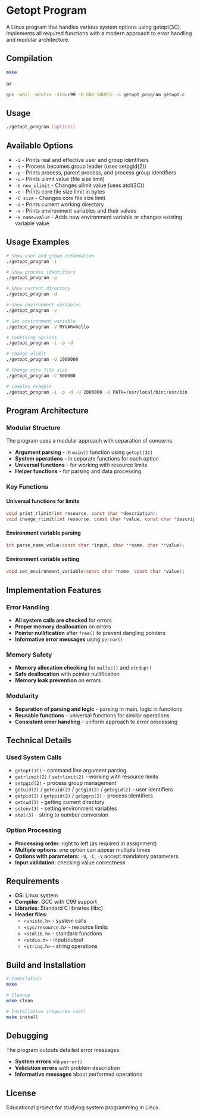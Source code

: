 # Getopt Program

A Linux program that handles various system options using getopt(3C). Implements all required functions with a modern approach to error handling and modular architecture.

## Compilation

```bash
make
```

or

```bash
gcc -Wall -Wextra -std=c99 -D_GNU_SOURCE -o getopt_program getopt.c
```

## Usage

```bash
./getopt_program [options]
```

## Available Options

- `-i` - Prints real and effective user and group identifiers
- `-s` - Process becomes group leader (uses setpgid(2))
- `-p` - Prints process, parent process, and process group identifiers
- `-u` - Prints ulimit value (file size limit)
- `-U new_ulimit` - Changes ulimit value (uses atol(3C))
- `-c` - Prints core file size limit in bytes
- `-C size` - Changes core file size limit
- `-d` - Prints current working directory
- `-v` - Prints environment variables and their values
- `-V name=value` - Adds new environment variable or changes existing variable value

## Usage Examples

```bash
# Show user and group information
./getopt_program -i

# Show process identifiers
./getopt_program -p

# Show current directory
./getopt_program -d

# Show environment variables
./getopt_program -v

# Set environment variable
./getopt_program -V MYVAR=hello

# Combining options
./getopt_program -i -p -d

# Change ulimit
./getopt_program -U 1000000

# Change core file size
./getopt_program -C 500000

# Complex example
./getopt_program -i -p -d -U 2000000 -V PATH=/usr/local/bin:/usr/bin
```

## Program Architecture

### Modular Structure

The program uses a modular approach with separation of concerns:

- **Argument parsing** - in `main()` function using `getopt(3C)`
- **System operations** - in separate functions for each option
- **Universal functions** - for working with resource limits
- **Helper functions** - for parsing and data processing

### Key Functions

#### Universal functions for limits
```c
void print_rlimit(int resource, const char *description);
void change_rlimit(int resource, const char *value, const char *description);
```

#### Environment variable parsing
```c
int parse_name_value(const char *input, char **name, char **value);
```

#### Environment variable setting
```c
void set_environment_variable(const char *name, const char *value);
```

## Implementation Features

### Error Handling
- **All system calls are checked** for errors
- **Proper memory deallocation** on errors
- **Pointer nullification** after `free()` to prevent dangling pointers
- **Informative error messages** using `perror()`

### Memory Safety
- **Memory allocation checking** for `malloc()` and `strdup()`
- **Safe deallocation** with pointer nullification
- **Memory leak prevention** on errors

### Modularity
- **Separation of parsing and logic** - parsing in main, logic in functions
- **Reusable functions** - universal functions for similar operations
- **Consistent error handling** - uniform approach to error processing

## Technical Details

### Used System Calls
- `getopt(3C)` - command line argument parsing
- `getrlimit(2)` / `setrlimit(2)` - working with resource limits
- `setpgid(2)` - process group management
- `getuid(2)` / `geteuid(2)` / `getgid(2)` / `getegid(2)` - user identifiers
- `getpid(2)` / `getppid(2)` / `getpgrp(2)` - process identifiers
- `getcwd(3)` - getting current directory
- `setenv(3)` - setting environment variables
- `atol(3)` - string to number conversion

### Option Processing
- **Processing order**: right to left (as required in assignment)
- **Multiple options**: one option can appear multiple times
- **Options with parameters**: `-U`, `-C`, `-V` accept mandatory parameters
- **Input validation**: checking value correctness

## Requirements

- **OS**: Linux system
- **Compiler**: GCC with C99 support
- **Libraries**: Standard C libraries (libc)
- **Header files**: 
  - `<unistd.h>` - system calls
  - `<sys/resource.h>` - resource limits
  - `<stdlib.h>` - standard functions
  - `<stdio.h>` - input/output
  - `<string.h>` - string operations

## Build and Installation

```bash
# Compilation
make

# Cleanup
make clean

# Installation (requires root)
make install
```

## Debugging

The program outputs detailed error messages:
- **System errors** via `perror()`
- **Validation errors** with problem description
- **Informative messages** about performed operations

## License

Educational project for studying system programming in Linux.